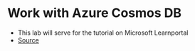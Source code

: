 # Work with Azure Cosmos DB

- This lab will serve for the tutorial on Microsoft Learnportal
- [Source](https://learn.microsoft.com/en-us/training/modules/work-with-cosmos-db/3-exercise-work-cosmos-db-dotnet)

